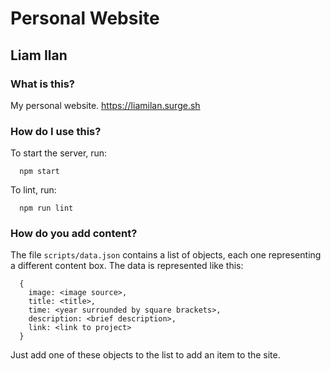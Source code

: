 # Personal Website
## Liam Ilan

### What is this?
My personal website. https://liamilan.surge.sh

### How do I use this?
To start the server, run:
```
  npm start
```

To lint, run:
```
  npm run lint
```

### How do you add content?
The file `scripts/data.json` contains a list of objects, each one representing a different content box. The data is represented like this:

```
  {
    image: <image source>,
    title: <title>,
    time: <year surrounded by square brackets>,
    description: <brief description>,
    link: <link to project>
  }
```

Just add one of these objects to the list to add an item to the site.
